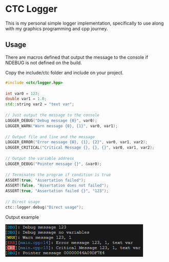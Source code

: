 # CTC Logger

This is my personal simple logger implementation, specifically to use along with my graphics programming 
and cpp journey.

## Usage

There are macros defined that output the message to the console if NDEBUG is not defined on the build.

Copy the include/ctc folder and include on your project.

``` cpp
#include <ctc/logger.hpp>

int var0 = 123;
double var1 = 1.0;
std::string var2 = "text var";

// Just output the message to the console
LOGGER_DEBUG("Debug message {0}", var0);
LOGGER_WARN("Warn message {0}, {1}", var0, var1);

// Output file and line and the message
LOGGER_ERROR("Error message {0}, {1}, {2}", var0, var1, var2);
LOGGER_CRITICAL("Critical Message {}, {}, {}", var0, var1, var2);

// Output the variable address
LOGGER_DEBUG("Pointer message {}", &var0);

// Terminates the program if condition is true
ASSERT(true, "Assertation failed");
ASSERT(false, "Assertation does not failed");
ASSERT(true, "Assertation failed {}", "123");

// Direct usage
ctc::logger.debug("Direct usage");
```

Output example

![ss_01.png](screenshots/ss_01.png)
